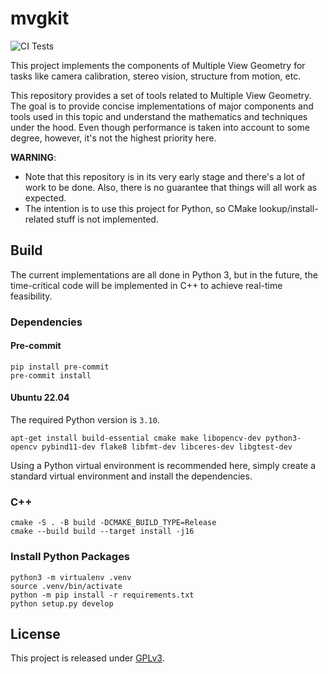 # mvgkit

![CI Tests](https://github.com/kunlin596/mvg/actions/workflows/ci.yml/badge.svg)

This project implements the components of Multiple View Geometry for tasks like camera calibration, stereo vision, structure from motion, etc.

This repository provides a set of tools related to Multiple View Geometry. The goal is to provide concise implementations of major components and tools used in this topic and understand the mathematics and techniques under the hood. Even though performance is taken into account to some degree, however, it's not the highest priority here.

**WARNING**:

- Note that this repository is in its very early stage and there's a lot of work to be done. Also, there is no guarantee that things will all work as expected.
- The intention is to use this project for Python, so CMake lookup/install-related stuff is not implemented.

## Build

The current implementations are all done in Python 3, but in the future, the time-critical code will be implemented in C++ to achieve real-time feasibility.

### Dependencies

#### Pre-commit

```shell
pip install pre-commit
pre-commit install
```

#### Ubuntu 22.04

The required Python version is `3.10`.

```shell
apt-get install build-essential cmake make libopencv-dev python3-opencv pybind11-dev flake8 libfmt-dev libceres-dev libgtest-dev
```

Using a Python virtual environment is recommended here, simply create a standard virtual environment and install the dependencies.

### C++

```shell
cmake -S . -B build -DCMAKE_BUILD_TYPE=Release
cmake --build build --target install -j16
```

### Install Python Packages

```shell
python3 -m virtualenv .venv
source .venv/bin/activate
python -m pip install -r requirements.txt
python setup.py develop
```

## License

This project is released under [GPLv3](https://github.com/kunlin596/mvgkit/blob/master/LICENSE).
